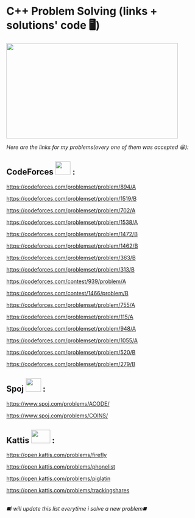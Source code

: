 # C++ Problem Solving (links + solutions' code 🖥️)
<img src="https://user-images.githubusercontent.com/103985762/167025602-d6973d15-e2c1-4dd3-b806-cc163ecd3c78.png" width="450" height="250" />


*Here are the links for my problems(every one of them was accepted 😁):*

## CodeForces <img src="https://user-images.githubusercontent.com/103985762/166987721-50a5e6fe-d808-4446-bd14-7900093fe9d1.jpg" width="40" height="35" /> :
 
  https://codeforces.com/problemset/problem/894/A 

  https://codeforces.com/problemset/problem/1519/B 

  https://codeforces.com/problemset/problem/702/A 

  https://codeforces.com/problemset/problem/1538/A 

  https://codeforces.com/problemset/problem/1472/B 

  https://codeforces.com/problemset/problem/1462/B 

  https://codeforces.com/problemset/problem/363/B 

  https://codeforces.com/problemset/problem/313/B 

  https://codeforces.com/contest/939/problem/A 

  https://codeforces.com/contest/1466/problem/B 

  https://codeforces.com/problemset/problem/755/A 

  https://codeforces.com/problemset/problem/115/A 
  
  https://codeforces.com/problemset/problem/948/A
  
  https://codeforces.com/problemset/problem/1055/A
  
  https://codeforces.com/problemset/problem/520/B
  
  https://codeforces.com/problemset/problem/279/B
  
## Spoj <img src="https://user-images.githubusercontent.com/103985762/166989869-2033a2e2-5401-4508-83c6-0503ccc1be73.png" width="40" height="35" /> :

  https://www.spoj.com/problems/ACODE/ 
  
  https://www.spoj.com/problems/COINS/ 
  
## Kattis <img src="https://user-images.githubusercontent.com/103985762/167005321-bc173c5a-fd07-403e-b2a5-cb1ec0125c3f.png" width="50" height="35" /> :

  https://open.kattis.com/problems/firefly
  
  https://open.kattis.com/problems/phonelist
  
  https://open.kattis.com/problems/piglatin
  
  https://open.kattis.com/problems/trackingshares
  
##
  
*◼️I will update this list everytime i solve a new problem◼️*

   
